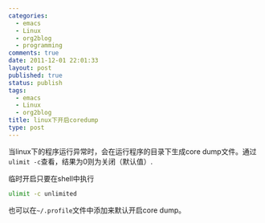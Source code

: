 ```yaml
--- 
categories: 
  - emacs
  - Linux
  - org2blog
  - programming
comments: true
date: 2011-12-01 22:01:33
layout: post
published: true
status: publish
tags: 
  - emacs
  - Linux
  - org2blog
title: linux下开启coredump
type: post
---
```


当linux下的程序运行异常时，会在运行程序的目录下生成core dump文件。通过`ulimit -c`查看，结果为0则为关闭（默认值）.

临时开启只要在shell中执行

```sh
ulimit -c unlimited
```

也可以在`~/.profile`文件中添加来默认开启core dump。 
